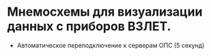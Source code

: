 # Мнемосхемы для визуализации данных с приборов ВЗЛЕТ.
 - Автоматическое переподключение к серверам ОПС (5 секунд)
